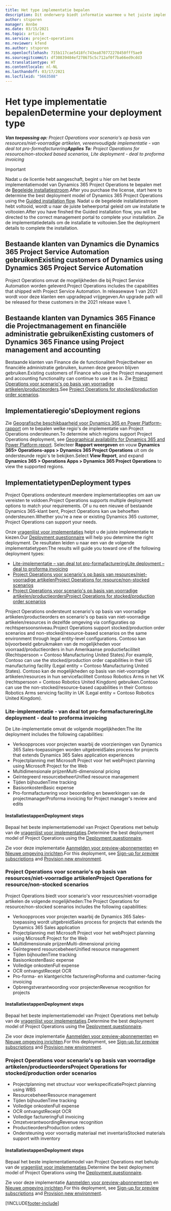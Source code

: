 ```yaml
---
title: Het type implementatie bepalen
description: Dit onderwerp biedt informatie waarmee u het juiste implementatietype van projectactiviteiten voor uw bedrijf kunt bepalen.
author: stsporen
manager: Annbe
ms.date: 03/15/2021
ms.topic: article
ms.service: project-operations
ms.reviewer: kfend
ms.author: stsporen
ms.openlocfilehash: 715b117cae5418fc743ea870772278450fff5ae9
ms.sourcegitcommit: df30839484ef278675c5c712af0f7ba66ed9cdd3
ms.translationtype: HT
ms.contentlocale: nl-NL
ms.lasthandoff: 03/17/2021
ms.locfileid: "5663588"
---
```

# <a name="determine-your-deployment-type"></a><span data-ttu-id="c59ad-103">Het type implementatie bepalen</span><span class="sxs-lookup"><span data-stu-id="c59ad-103">Determine your deployment type</span></span>

<span data-ttu-id="c59ad-104">_**Van toepassing op:** Project Operations voor scenario's op basis van resources/niet-voorradige artikelen, vereenvoudigde implementatie - van deal tot pro-formafacturering_</span><span class="sxs-lookup"><span data-stu-id="c59ad-104">_**Applies To:** Project Operations for resource/non-stocked based scenarios, Lite deployment - deal to proforma invoicing_</span></span>

> [!IMPORTANT]
> <span data-ttu-id="c59ad-105">Nadat u de licentie hebt aangeschaft, begint u hier om het beste implementatiemodel van Dynamics 365 Project Operations te bepalen met de [Begeleide installatiestroom](https://aka.ms/provisionprojectoperations).</span><span class="sxs-lookup"><span data-stu-id="c59ad-105">After you purchase the license, start here to determine the best deployment model of Dynamics 365 Project Operations using the [Guided installation flow](https://aka.ms/provisionprojectoperations).</span></span>
> <span data-ttu-id="c59ad-106">Nadat u de begeleide installatiestroom hebt voltooid, wordt u naar de juiste beheerportal geleid om uw installatie te voltooien.</span><span class="sxs-lookup"><span data-stu-id="c59ad-106">After you have finshed the Guided installation flow, you will be directed to the correct management portal to complete your installation.</span></span> <span data-ttu-id="c59ad-107">Zie de implementatiedetails om de installatie te voltooien.</span><span class="sxs-lookup"><span data-stu-id="c59ad-107">See the deployment details to complete the installation.</span></span>


## <a name="existing-customers-of-dynamics-using-dynamics-365-project-service-automation"></a><span data-ttu-id="c59ad-108">Bestaande klanten van Dynamics die Dynamics 365 Project Service Automation gebruiken</span><span class="sxs-lookup"><span data-stu-id="c59ad-108">Existing customers of Dynamics using Dynamics 365 Project Service Automation</span></span>
<span data-ttu-id="c59ad-109">Project Operations omvat de mogelijkheden die bij Project Service Automation worden geleverd.</span><span class="sxs-lookup"><span data-stu-id="c59ad-109">Project Operations includes the capabilities that shipped with Project Service Automation.</span></span> <span data-ttu-id="c59ad-110">In releasewave 1 van 2021 wordt voor deze klanten een upgradepad vrijgegeven.</span><span class="sxs-lookup"><span data-stu-id="c59ad-110">An upgrade path will be released for these customers in the 2021 release wave 1.</span></span>

## <a name="existing-customers-of-dynamics-365-finance-using-project-management-and-accounting"></a><span data-ttu-id="c59ad-111">Bestaande klanten van Dynamics 365 Finance die Projectmanagement en financiële administratie gebruiken</span><span class="sxs-lookup"><span data-stu-id="c59ad-111">Existing customers of Dynamics 365 Finance using Project management and accounting</span></span> 

<span data-ttu-id="c59ad-112">Bestaande klanten van Finance die de functionaliteit Projectbeheer en financiële administratie gebruiken, kunnen deze gewoon blijven gebruiken.</span><span class="sxs-lookup"><span data-stu-id="c59ad-112">Existing customers of Finance who use the Project management and accounting functionality can continue to use it as is.</span></span> <span data-ttu-id="c59ad-113">Zie [Project Operations voor scenario's op basis van voorradige artikelen/productieorders](#pma).</span><span class="sxs-lookup"><span data-stu-id="c59ad-113">See [Project Operations for stocked/production order scenarios](#pma).</span></span>


## <a name="deployment-regions"></a><span data-ttu-id="c59ad-114">Implementatieregio's</span><span class="sxs-lookup"><span data-stu-id="c59ad-114">Deployment regions</span></span>
<span data-ttu-id="c59ad-115">Zie [Geografische beschikbaarheid voor Dynamics 365 en Power Platform-rapport](https://dynamics.microsoft.com/en-us/geographic-availability/) om te bepalen welke regio's de implementatie van Project Operations ondersteunen.</span><span class="sxs-lookup"><span data-stu-id="c59ad-115">To determine which regions support Project Operations deployment, see [Geographical availability for Dynamics 365 and Power Platform report](https://dynamics.microsoft.com/en-us/geographic-availability/).</span></span> <span data-ttu-id="c59ad-116">Selecteer **Rapport weergeven** en vouw **Dynamics 365> Operations-apps > Dynamics 365 Project Operations** uit om de ondersteunde regio's te bekijken.</span><span class="sxs-lookup"><span data-stu-id="c59ad-116">Select **View Report**, and expand **Dynamics 365 > Operations Apps > Dynamics 365 Project Operations** to view the supported regions.</span></span>

## <a name="deployment-types"></a><span data-ttu-id="c59ad-117">Implementatietypen</span><span class="sxs-lookup"><span data-stu-id="c59ad-117">Deployment types</span></span>
<span data-ttu-id="c59ad-118">Project Operations ondersteunt meerdere implementatieopties om aan uw vereisten te voldoen.</span><span class="sxs-lookup"><span data-stu-id="c59ad-118">Project Operations supports multiple deployment options to match your requirements.</span></span> <span data-ttu-id="c59ad-119">Of u nu een nieuwe of bestaande Dynamics 365-klant bent, Project Operations kan uw behoeften ondersteunen.</span><span class="sxs-lookup"><span data-stu-id="c59ad-119">Whether you're a new or existing Dynamics 365 customer, Project Operations can support your needs.</span></span>

<span data-ttu-id="c59ad-120">Onze [vragenlijst voor implementaties](https://aka.ms/provisionprojectoperations) helpt u de juiste implementatie te kiezen.</span><span class="sxs-lookup"><span data-stu-id="c59ad-120">Our [Deployment questionnaire](https://aka.ms/provisionprojectoperations) will help you determine the right deployment.</span></span> <span data-ttu-id="c59ad-121">De resultaten leiden u naar een van de volgende implementatietypen:</span><span class="sxs-lookup"><span data-stu-id="c59ad-121">The results will guide you toward one of the following deployment types:</span></span>

- [<span data-ttu-id="c59ad-122">Lite-implementatie – van deal tot pro-formafacturering</span><span class="sxs-lookup"><span data-stu-id="c59ad-122">Lite deployment – deal to proforma invoicing</span></span>](#lite)
- [<span data-ttu-id="c59ad-123">Project Operations voor scenario's op basis van resources/niet-voorradige artikelen</span><span class="sxs-lookup"><span data-stu-id="c59ad-123">Project Operations for resource/non-stocked scenarios</span></span>](#integrated)
- [<span data-ttu-id="c59ad-124">Project Operations voor scenario's op basis van voorradige artikelen/productieorders</span><span class="sxs-lookup"><span data-stu-id="c59ad-124">Project Operations for stocked/production order scenarios</span></span>](#pma)

<span data-ttu-id="c59ad-125">Project Operations ondersteunt scenario's op basis van voorradige artikelen/productieorders en scenario's op basis van niet-voorradige artikelen/resources in dezelfde omgeving via configuraties op rechtspersoonsniveau.</span><span class="sxs-lookup"><span data-stu-id="c59ad-125">Project Operations support stocked/production order scenarios and non-stocked/resource-based scenarios on the same environment through legal entity-level configurations.</span></span> <span data-ttu-id="c59ad-126">Contoso kan bijvoorbeeld gebruikmaken van de mogelijkheden voor voorraad/productieorders in hun Amerikaanse productiefaciliteit (Rechtspersoon = Contoso Manufacturing United States).</span><span class="sxs-lookup"><span data-stu-id="c59ad-126">For example, Contoso can use the stocked/production order capabilities in their US manufacturing facility (Legal entity = Contoso Manufacturing United States).</span></span> <span data-ttu-id="c59ad-127">Contoso kan de mogelijkheden op basis van niet-voorradige artikelen/resources in hun servicefaciliteit Contoso Robotics Arms in het VK (rechtspersoon = Contoso Robotics United Kingdom) gebruiken.</span><span class="sxs-lookup"><span data-stu-id="c59ad-127">Contoso can use the non-stocked/resource-based capabilities in their Contoso Robotics Arms servicing facility in UK (Legal entity = Contoso Robotics United Kingdom).</span></span>

### <a name="lite-deployment---deal-to-proforma-invoicing"></a><a  name="lite"></a><span data-ttu-id="c59ad-128">Lite-implementatie - van deal tot pro-formafacturering</span><span class="sxs-lookup"><span data-stu-id="c59ad-128">Lite deployment - deal to proforma invoicing</span></span>

<span data-ttu-id="c59ad-129">De Lite-implementatie omvat de volgende mogelijkheden:</span><span class="sxs-lookup"><span data-stu-id="c59ad-129">The lite deployment includes the following capabilities:</span></span>

- <span data-ttu-id="c59ad-130">Verkoopproces voor projecten waarbij de voorzieningen van Dynamics 365 Sales-toepassingen worden uitgebreid</span><span class="sxs-lookup"><span data-stu-id="c59ad-130">Sales process for projects that extends Dynamics 365 Sales application experiences</span></span>
- <span data-ttu-id="c59ad-131">Projectplanning met Microsoft Project voor het web</span><span class="sxs-lookup"><span data-stu-id="c59ad-131">Project planning using Microsoft Project for the Web</span></span>
- <span data-ttu-id="c59ad-132">Multidimensionale prijzen</span><span class="sxs-lookup"><span data-stu-id="c59ad-132">Multi-dimensional pricing</span></span>
- <span data-ttu-id="c59ad-133">Geïntegreerd resourcebeheer</span><span class="sxs-lookup"><span data-stu-id="c59ad-133">Unified resource management</span></span>
- <span data-ttu-id="c59ad-134">Tijden bijhouden</span><span class="sxs-lookup"><span data-stu-id="c59ad-134">Time tracking</span></span>
- <span data-ttu-id="c59ad-135">Basisonkosten</span><span class="sxs-lookup"><span data-stu-id="c59ad-135">Basic expense</span></span>
- <span data-ttu-id="c59ad-136">Pro-formafacturering voor beoordeling en bewerkingen van de projectmanager</span><span class="sxs-lookup"><span data-stu-id="c59ad-136">Proforma invoicing for Project manager's review and edits</span></span> 

#### <a name="deployment-steps"></a><span data-ttu-id="c59ad-137">Installatiestappen</span><span class="sxs-lookup"><span data-stu-id="c59ad-137">Deployment steps</span></span>
<span data-ttu-id="c59ad-138">Bepaal het beste implementatiemodel van Project Operations met behulp van de [vragenlijst voor implementaties](https://aka.ms/provisionprojectoperations).</span><span class="sxs-lookup"><span data-stu-id="c59ad-138">Determine the best deployment model of Project Operations using the [Deployment questionnaire](https://aka.ms/provisionprojectoperations).</span></span>

<span data-ttu-id="c59ad-139">Zie voor deze implementatie [Aanmelden voor preview-abonnementen](lite-preview-subscription-sign-up.md) en [Nieuwe omgeving inrichten](lite-deployment.md).</span><span class="sxs-lookup"><span data-stu-id="c59ad-139">For this deployment, see [Sign-up for preview subscriptions](lite-preview-subscription-sign-up.md) and [Provision new environment](lite-deployment.md).</span></span> 


### <a name="project-operations-for-resourcenon-stocked-scenarios"></a><a name="integrated"></a><span data-ttu-id="c59ad-140">Project Operations voor scenario's op basis van resources/niet-voorradige artikelen</span><span class="sxs-lookup"><span data-stu-id="c59ad-140">Project Operations for resource/non-stocked scenarios</span></span>
<span data-ttu-id="c59ad-141">Project Operations biedt voor scenario's voor resources/niet-voorradige artikelen de volgende mogelijkheden:</span><span class="sxs-lookup"><span data-stu-id="c59ad-141">The Project Operations for resource/non-stocked scenarios includes the following capabilities:</span></span>
 
- <span data-ttu-id="c59ad-142">Verkoopproces voor projecten waarbij de Dynamics 365 Sales-toepassing wordt uitgebreid</span><span class="sxs-lookup"><span data-stu-id="c59ad-142">Sales process for projects that extends the Dynamics 365 Sales application</span></span>
- <span data-ttu-id="c59ad-143">Projectplanning met Microsoft Project voor het web</span><span class="sxs-lookup"><span data-stu-id="c59ad-143">Project planning using Microsoft Project for the Web</span></span>
- <span data-ttu-id="c59ad-144">Multidimensionale prijzen</span><span class="sxs-lookup"><span data-stu-id="c59ad-144">Multi-dimensional pricing</span></span>
- <span data-ttu-id="c59ad-145">Geïntegreerd resourcebeheer</span><span class="sxs-lookup"><span data-stu-id="c59ad-145">Unified resource management</span></span>
- <span data-ttu-id="c59ad-146">Tijden bijhouden</span><span class="sxs-lookup"><span data-stu-id="c59ad-146">Time tracking</span></span>
- <span data-ttu-id="c59ad-147">Basisonkosten</span><span class="sxs-lookup"><span data-stu-id="c59ad-147">Basic expense</span></span>
- <span data-ttu-id="c59ad-148">Volledige onkosten</span><span class="sxs-lookup"><span data-stu-id="c59ad-148">Full expense</span></span>
- <span data-ttu-id="c59ad-149">OCR ontvangst</span><span class="sxs-lookup"><span data-stu-id="c59ad-149">Receipt OCR</span></span>
- <span data-ttu-id="c59ad-150">Pro-forma- en klantgerichte facturering</span><span class="sxs-lookup"><span data-stu-id="c59ad-150">Proforma and customer-facing invoicing</span></span> 
- <span data-ttu-id="c59ad-151">Opbrengstverantwoording voor projecten</span><span class="sxs-lookup"><span data-stu-id="c59ad-151">Revenue recognition for projects</span></span>

#### <a name="deployment-steps"></a><span data-ttu-id="c59ad-152">Installatiestappen</span><span class="sxs-lookup"><span data-stu-id="c59ad-152">Deployment steps</span></span>
<span data-ttu-id="c59ad-153">Bepaal het beste implementatiemodel van Project Operations met behulp van de [vragenlijst voor implementaties](https://aka.ms/provisionprojectoperations).</span><span class="sxs-lookup"><span data-stu-id="c59ad-153">Determine the best deployment model of Project Operations using the [Deployment questionnaire](https://aka.ms/provisionprojectoperations).</span></span>

<span data-ttu-id="c59ad-154">Zie voor deze implementatie [Aanmelden voor preview-abonnementen](resource-sign-up-preview-subscription.md) en [Nieuwe omgeving inrichten](resource-provision-new-environment.md).</span><span class="sxs-lookup"><span data-stu-id="c59ad-154">For this deployment, see [Sign-up for preview subscriptions](resource-sign-up-preview-subscription.md) and [Provision new environment](resource-provision-new-environment.md).</span></span> 


### <a name="project-operations-for-stockedproduction-order-scenarios"></a><a name="pma"></a><span data-ttu-id="c59ad-155">Project Operations voor scenario's op basis van voorradige artikelen/productieorders</span><span class="sxs-lookup"><span data-stu-id="c59ad-155">Project Operations for stocked/production order scenarios</span></span>

- <span data-ttu-id="c59ad-156">Projectplanning met structuur voor werkspecificatie</span><span class="sxs-lookup"><span data-stu-id="c59ad-156">Project planning using WBS</span></span>
- <span data-ttu-id="c59ad-157">Resourcebeheer</span><span class="sxs-lookup"><span data-stu-id="c59ad-157">Resource management</span></span>
- <span data-ttu-id="c59ad-158">Tijden bijhouden</span><span class="sxs-lookup"><span data-stu-id="c59ad-158">Time tracking</span></span>
- <span data-ttu-id="c59ad-159">Volledige onkosten</span><span class="sxs-lookup"><span data-stu-id="c59ad-159">Full expense</span></span>
- <span data-ttu-id="c59ad-160">OCR ontvangst</span><span class="sxs-lookup"><span data-stu-id="c59ad-160">Receipt OCR</span></span>
- <span data-ttu-id="c59ad-161">Volledige facturering</span><span class="sxs-lookup"><span data-stu-id="c59ad-161">Full invoicing</span></span>
- <span data-ttu-id="c59ad-162">Omzetverantwoording</span><span class="sxs-lookup"><span data-stu-id="c59ad-162">Revenue recognition</span></span>
- <span data-ttu-id="c59ad-163">Productieorders</span><span class="sxs-lookup"><span data-stu-id="c59ad-163">Production orders</span></span>
- <span data-ttu-id="c59ad-164">Ondersteuning voor voorradig materiaal met inventaris</span><span class="sxs-lookup"><span data-stu-id="c59ad-164">Stocked materials support with inventory</span></span>

#### <a name="deployment-steps"></a><span data-ttu-id="c59ad-165">Installatiestappen</span><span class="sxs-lookup"><span data-stu-id="c59ad-165">Deployment steps</span></span>
<span data-ttu-id="c59ad-166">Bepaal het beste implementatiemodel van Project Operations met behulp van de [vragenlijst voor implementaties](https://aka.ms/provisionprojectoperations).</span><span class="sxs-lookup"><span data-stu-id="c59ad-166">Determine the best deployment model of Project Operations using the [Deployment questionnaire](https://aka.ms/provisionprojectoperations).</span></span>

<span data-ttu-id="c59ad-167">Zie voor deze implementatie [Aanmelden voor preview-abonnementen](https://docs.microsoft.com/dynamics365/fin-ops-core/dev-itpro/dev-tools/sign-up-preview-subscription?toc=/dynamics365/finance/toc.json) en [Nieuwe omgeving inrichten](https://docs.microsoft.com/dynamics365/fin-ops-core/dev-itpro/deployment/deploy-demo-environment?toc=/dynamics365/finance/toc.json).</span><span class="sxs-lookup"><span data-stu-id="c59ad-167">For this deployment, see [Sign-up for preview subscriptions](https://docs.microsoft.com/dynamics365/fin-ops-core/dev-itpro/dev-tools/sign-up-preview-subscription?toc=/dynamics365/finance/toc.json) and [Provision new environment](https://docs.microsoft.com/dynamics365/fin-ops-core/dev-itpro/deployment/deploy-demo-environment?toc=/dynamics365/finance/toc.json).</span></span> 



[!INCLUDE[footer-include](../includes/footer-banner.md)]
